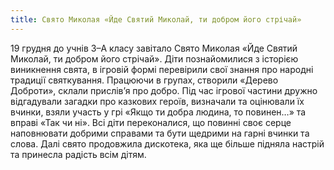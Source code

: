 ```yaml
---
title: Свято Миколая «Йде Святий Миколай, ти добром його стрічай»
---
```


19 грудня до учнів 3–А класу завітало Свято Миколая «Йде Святий Миколай, ти добром його стрічай». Діти познайомилися з історією виникнення свята, в ігровій формі перевірили свої знання про народні традиції святкування. Працюючи в групах, створили «Дерево Доброти», склали прислів’я про добро. Під час ігрової частини дружно відгадували загадки про казкових героїв, визначали та оцінювали їх вчинки, взяли участь у грі «Якщо ти добра людина, то повинен…» та вправі «Так чи ні». Всі діти переконалися, що повинні своє серце наповнювати добрими справами та бути щедрими на гарні вчинки та слова. Далі свято продовжила дискотека, яка ще більше підняла настрій та принесла радість всім дітям.

<slideshow id="_/72157674246788994" />
